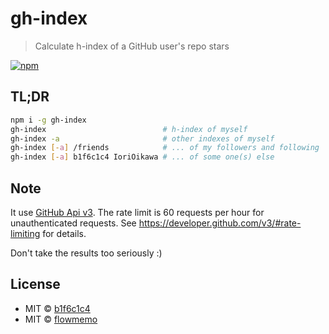 # gh-index

> Calculate h-index of a GitHub user's repo stars

[![npm](https://img.shields.io/npm/v/gh-index.svg?style=flat-square)](https://www.npmjs.com/package/gh-index)

## TL;DR

```bash
npm i -g gh-index
gh-index                          # h-index of myself
gh-index -a                       # other indexes of myself
gh-index [-a] /friends            # ... of my followers and following
gh-index [-a] b1f6c1c4 IoriOikawa # ... of some one(s) else
```

## Note

It use [GitHub Api v3](https://developer.github.com/v3/).
The rate limit is 60 requests per hour for unauthenticated requests.
See https://developer.github.com/v3/#rate-limiting for details.

Don't take the results too seriously :)

## License

* MIT © [b1f6c1c4](http://github.com/b1f6c1c4)
* MIT © [flowmemo](http://weibo.com/flowmemo)
